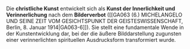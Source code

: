 
Die **christliche Kunst** entwickelt sich als **Kunst der Innerlichkeit und Verinnerlichung** nach dem **Bilderverbot** ([[GA063 (6.) MICHELANGELO UND SEINE ZEIT VOM GESICHTSPUNKT DER GEISTESWISSENSCHAFT, Berlin, 8. Januar 1914|GA063-6]]). Sie stellt eine fundamentale Wende in der Kunstentwicklung dar, bei der die äußere Bilddarstellung zugunsten einer verinnerlichten spirituellen Ausdrucksform transformiert wurde.

